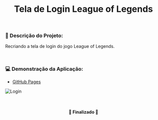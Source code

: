 <h1 align="center">Tela de Login League of Legends</h1>

<br>


### :pencil: Descrição do Projeto:
<p align="justify"> Recriando a tela de login do jogo League of Legends.</p>

<br>


### :computer: Demonstração da Aplicação:

- [GitHub Pages](https://edyane.github.io/Login-League-of-Legends/)

![Login](https://cdn.discordapp.com/attachments/887544607599120404/1003104555325734953/Login.PNG)

<br>

<h4 align="center"> 
	🚧  Finalizado  🚧
</h4>